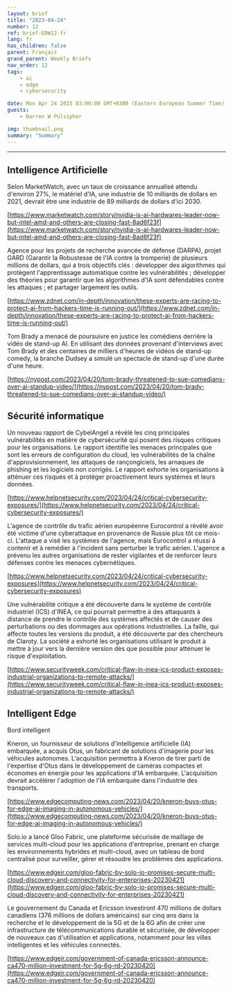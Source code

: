 ```yaml
---
layout: brief
title: "2023-04-24"
number: 12
ref: brief-EDW12-fr
lang: fr
has_children: false
parent: Français
grand_parent: Weekly Briefs
nav_order: 12
tags:
    - ai
    - edge
    - cybersecurity

date: Mon Apr 24 2023 03:00:00 GMT+0300 (Eastern European Summer Time)
guests:
    - Darren W Pulsipher

img: thumbnail.png
summary: "Summary"
---
```




---

## Intelligence Artificielle

Selon MarketWatch, avec un taux de croissance annualisé attendu d'environ 27%, le matériel d'IA, une industrie de 10 milliards de dollars en 2021, devrait être une industrie de 89 milliards de dollars d'ici 2030.

[https://www.marketwatch.com/story/nvidia-is-ai-hardwares-leader-now-but-intel-amd-and-others-are-closing-fast-8ad6f23f](https://www.marketwatch.com/story/nvidia-is-ai-hardwares-leader-now-but-intel-amd-and-others-are-closing-fast-8ad6f23f)

Agence pour les projets de recherche avancée de défense (DARPA), projet GARD (Garantir la Robustesse de l'IA contre la tromperie) de plusieurs millions de dollars, qui a trois objectifs clés : développer des algorithmes qui protègent l'apprentissage automatique contre les vulnérabilités ; développer des théories pour garantir que les algorithmes d'IA sont défendables contre les attaques ; et partager largement les outils.

[https://www.zdnet.com/in-depth/innovation/these-experts-are-racing-to-protect-ai-from-hackers-time-is-running-out/](https://www.zdnet.com/in-depth/innovation/these-experts-are-racing-to-protect-ai-from-hackers-time-is-running-out/)

Tom Brady a menacé de poursuivre en justice les comédiens derrière la vidéo de stand-up AI. En utilisant des données provenant d'interviews avec Tom Brady et des centaines de milliers d'heures de vidéos de stand-up comedy, la branche Dudsey a simulé un spectacle de stand-up d'une durée d'une heure.

[https://nypost.com/2023/04/20/tom-brady-threatened-to-sue-comedians-over-ai-standup-video/](https://nypost.com/2023/04/20/tom-brady-threatened-to-sue-comedians-over-ai-standup-video/)

## Sécurité informatique

Un nouveau rapport de CybelAngel a révélé les cinq principales vulnérabilités en matière de cybersécurité qui posent des risques critiques pour les organisations. Le rapport identifie les menaces principales que sont les erreurs de configuration du cloud, les vulnérabilités de la chaîne d'approvisionnement, les attaques de rançongiciels, les arnaques de phishing et les logiciels non corrigés. Le rapport exhorte les organisations à atténuer ces risques et à protéger proactivement leurs systèmes et leurs données.

[https://www.helpnetsecurity.com/2023/04/24/critical-cybersecurity-exposures/](https://www.helpnetsecurity.com/2023/04/24/critical-cybersecurity-exposures/)

L'agence de contrôle du trafic aérien européenne Eurocontrol a révélé avoir été victime d'une cyberattaque en provenance de Russie plus tôt ce mois-ci. L'attaque a visé les systèmes de l'agence, mais Eurocontrol a réussi à contenir et à remédier à l'incident sans perturber le trafic aérien. L'agence a prévenu les autres organisations de rester vigilantes et de renforcer leurs défenses contre les menaces cybernétiques.

[https://www.helpnetsecurity.com/2023/04/24/critical-cybersecurity-exposures](https://www.helpnetsecurity.com/2023/04/24/critical-cybersecurity-exposures)

Une vulnérabilité critique a été découverte dans le système de contrôle industriel (ICS) d'INEA, ce qui pourrait permettre à des attaquants à distance de prendre le contrôle des systèmes affectés et de causer des perturbations ou des dommages aux opérations industrielles. La faille, qui affecte toutes les versions du produit, a été découverte par des chercheurs de Claroty. La société a exhorté les organisations utilisant le produit à mettre à jour vers la dernière version dès que possible pour atténuer le risque d'exploitation.

[https://www.securityweek.com/critical-flaw-in-inea-ics-product-exposes-industrial-organizations-to-remote-attacks/](https://www.securityweek.com/critical-flaw-in-inea-ics-product-exposes-industrial-organizations-to-remote-attacks/)

## Intelligent Edge

Bord intelligent

Kneron, un fournisseur de solutions d'intelligence artificielle (IA) embarquée, a acquis Otus, un fabricant de solutions d'imagerie pour les véhicules autonomes. L'acquisition permettra à Kneron de tirer parti de l'expertise d'Otus dans le développement de caméras compactes et économes en énergie pour les applications d'IA embarquée. L'acquisition devrait accélérer l'adoption de l'IA embarquée dans l'industrie des transports.

[https://www.edgecomputing-news.com/2023/04/20/kneron-buys-otus-for-edge-ai-imaging-in-autonomous-vehicles/](https://www.edgecomputing-news.com/2023/04/20/kneron-buys-otus-for-edge-ai-imaging-in-autonomous-vehicles/)

Solo.io a lancé Gloo Fabric, une plateforme sécurisée de maillage de services multi-cloud pour les applications d'entreprise, prenant en charge les environnements hybrides et multi-cloud, avec un tableau de bord centralisé pour surveiller, gérer et résoudre les problèmes des applications.

[https://www.edgeir.com/gloo-fabric-by-solo-io-promises-secure-multi-cloud-discovery-and-connectivity-for-enterprises-20230421](https://www.edgeir.com/gloo-fabric-by-solo-io-promises-secure-multi-cloud-discovery-and-connectivity-for-enterprises-20230421)

Le gouvernement du Canada et Ericsson investiront 470 millions de dollars canadiens (376 millions de dollars américains) sur cinq ans dans la recherche et le développement de la 5G et de la 6G afin de créer une infrastructure de télécommunications durable et sécurisée, de développer de nouveaux cas d'utilisation et applications, notamment pour les villes intelligentes et les véhicules connectés.

[https://www.edgeir.com/government-of-canada-ericsson-announce-ca470-million-investment-for-5g-6g-rd-20230420](https://www.edgeir.com/government-of-canada-ericsson-announce-ca470-million-investment-for-5g-6g-rd-20230420)


